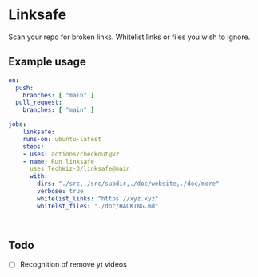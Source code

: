 # Linksafe

Scan your repo for broken links. Whitelist links or files you wish to ignore.

## Example usage
```yaml
on:
  push:
    branches: [ "main" ]
  pull_request:
    branches: [ "main" ]

jobs:
    linksafe:
    runs-on: ubuntu-latest
    steps:
    - uses: actions/checkout@v2
    - name: Run linksafe
      uses TechWiz-3/linksafe@main
      with:
        dirs: "./src,./src/subdir,./doc/website,./doc/more"
        verbose: true
        whitelist_links: "https://xyz.xyz"
        whitelst_files: "./doc/HACKING.md"

    
```

## Todo
- [ ] Recognition of remove yt videos
